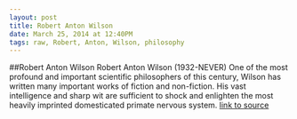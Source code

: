 ```yaml
---
layout: post
title: Robert Anton Wilson
date: March 25, 2014 at 12:40PM
tags: raw, Robert, Anton, Wilson, philosophy
---
```

##Robert Anton Wilson
Robert Anton Wilson (1932-NEVER) One of the most profound and important scientific philosophers of this century, Wilson has written many important works of fiction and non-fiction. His vast intelligence and sharp wit are sufficient to shock and enlighten the most heavily imprinted domesticated primate nervous system.
[link to source](http://ift.tt/1gx9kpv) 
